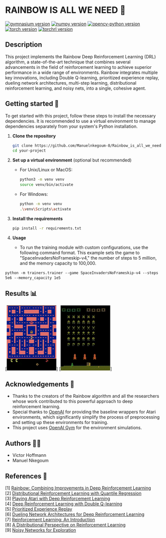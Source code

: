 # RAINBOW IS ALL WE NEED 🌈
[![gymnasium version](https://img.shields.io/badge/gymnasium-0.29.1-blue.svg)](https://pypi.org/project/gymnasium/0.29.1/)
[![numpy version](https://img.shields.io/badge/numpy-1.26.3-red.svg)](https://pypi.org/project/numpy/1.26.3/)
[![opencv-python version](https://img.shields.io/badge/opencv--python-4.9.0.80-green.svg)](https://pypi.org/project/opencv-python/4.9.0.80/)
[![torch version](https://img.shields.io/badge/torch-2.1.2-orange.svg)](https://pypi.org/project/torch/2.1.2/)
[![torchrl version](https://img.shields.io/badge/torchrl-0.2.1-yellow.svg)](https://pypi.org/project/torchrl/0.2.1/)

## Description
This project implements the Rainbow Deep Reinforcement Learning (DRL) algorithm, a state-of-the-art technique that combines several advancements in the field of reinforcement learning to achieve superior performance in a wide range of environments. Rainbow integrates multiple key innovations, including Double Q-learning, prioritized experience replay, dueling network architectures, multi-step learning, distributional reinforcement learning, and noisy nets, into a single, cohesive agent.

## Getting started 🚀

To get started with this project, follow these steps to install the necessary dependencies. It is recommended to use a virtual environment to manage dependencies separately from your system's Python installation.

1. **Clone the repository**

    ```bash
    git clone https://github.com/Manuelnkegoum-8/Rainbow_is_all_we_need.git
    cd your-project
    ```

2. **Set up a virtual environment** (optional but recommended)

    - For Unix/Linux or MacOS:

        ```bash
        python3 -m venv venv
        source venv/bin/activate
        ```

    - For Windows:

        ```bash
        python -m venv venv
        .\venv\Scripts\activate
        ```

3. **Install the requirements**

    ```bash
    pip install -r requirements.txt
    ```

4. **Usage**

    - To run the training module with custom configurations, use the following command format. This example sets the game to "SpaceInvadersNoFrameskip-v4," the number of steps to 5 million, and the memory capacity to 100,000.

```
python -m trainers.trainer --game SpaceInvadersNoFrameskip-v4 --steps 5e6 --memory_capacity 1e5
```

## Results 📊
[![Pacman](./some_tests/Rainbow_MsPacmanNoFrameskip-v4.gif)]
[![Spaceinv](./some_tests/Rainbow_SpaceInvadersNoFrameskip-v4.gif)]


## Acknowledgements  🙏 

- Thanks to the creators of the Rainbow algorithm and all the researchers whose work contributed to this powerful approach to deep reinforcement learning.
- Special thanks to [OpenAI](https://openai.com/) for providing the baseline wrappers for Atari environments, which significantly simplify the process of preprocessing and setting up these environments for training.
- This project uses [OpenAI Gym](https://gym.openai.com/) for the environment simulations.

## Authors  🧑‍💻
- Victor Hoffmann 
- Manuel Nkegoum



## References 📄 
[1] [Rainbow: Combining Improvements in Deep Reinforcement Learning](https://arxiv.org/abs/1710.02298)  
[2] [Distributional Reinforcement Learning with Quantile Regression](https://arxiv.org/abs/1710.10044)  
[3] [Playing Atari with Deep Reinforcement Learning](http://arxiv.org/abs/1312.5602)  
[4] [Deep Reinforcement Learning with Double Q-learning](http://arxiv.org/abs/1509.06461)  
[5] [Prioritized Experience Replay](http://arxiv.org/abs/1511.05952)  
[6] [Dueling Network Architectures for Deep Reinforcement Learning](http://arxiv.org/abs/1511.06581)  
[7] [Reinforcement Learning: An Introduction](http://www.incompleteideas.net/sutton/book/ebook/the-book.html)  
[8] [A Distributional Perspective on Reinforcement Learning](https://arxiv.org/abs/1707.06887)  
[9] [Noisy Networks for Exploration](https://arxiv.org/abs/1706.10295)
